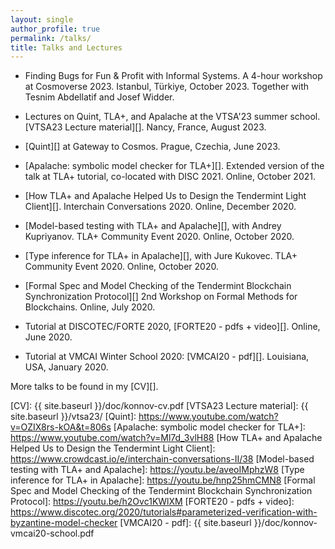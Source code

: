 ```yaml
---
layout: single
author_profile: true
permalink: /talks/
title: Talks and Lectures
---
```


- Finding Bugs for Fun & Profit with Informal Systems. A 4-hour workshop at
  Cosmoverse 2023. Istanbul, Türkiye, October 2023. Together with Tesnim
  Abdellatif and Josef Widder.

- Lectures on Quint, TLA+, and Apalache at the VTSA'23 summer school.
  [VTSA23 Lecture material][]. Nancy, France,
  August 2023.

- [Quint][] at Gateway to Cosmos. Prague, Czechia, June 2023.

- [Apalache: symbolic model checker for TLA+][].
  Extended version of the talk at TLA+ tutorial, co-located with DISC 2021.
  Online, October 2021.

- [How TLA+ and Apalache Helped Us to Design the Tendermint Light Client][].
  Interchain Conversations 2020. Online, December 2020.

- [Model-based testing with TLA+ and Apalache][], with Andrey Kupriyanov.
  TLA+ Community Event 2020. Online, October 2020.

- [Type inference for TLA+ in Apalache][], with Jure Kukovec.
  TLA+ Community Event 2020. Online, October 2020.

- [Formal Spec and Model Checking of the Tendermint Blockchain Synchronization Protocol][]
  2nd Workshop on Formal Methods for Blockchains. Online, July 2020.

- Tutorial at DISCOTEC/FORTE 2020,
    [FORTE20 - pdfs + video][]. Online, June 2020.

- Tutorial at VMCAI Winter School 2020: [VMCAI20 - pdf][].
   Louisiana, USA, January 2020.

More talks to be found in my [CV][].

[CV]: {{ site.baseurl }}/doc/konnov-cv.pdf
[VTSA23 Lecture material]: {{ site.baseurl }}/vtsa23/
[Quint]: https://www.youtube.com/watch?v=OZIX8rs-kOA&t=806s
[Apalache: symbolic model checker for TLA+]: https://www.youtube.com/watch?v=Ml7d_3vlH88
[How TLA+ and Apalache Helped Us to Design the Tendermint Light Client]: https://www.crowdcast.io/e/interchain-conversations-II/38
[Model-based testing with TLA+ and Apalache]: https://youtu.be/aveoIMphzW8
[Type inference for TLA+ in Apalache]: https://youtu.be/hnp25hmCMN8
[Formal Spec and Model Checking of the Tendermint Blockchain Synchronization Protocol]: https://youtu.be/h2Ovc1KWlXM
[FORTE20 - pdfs + video]: https://www.discotec.org/2020/tutorials#parameterized-verification-with-byzantine-model-checker
[VMCAI20 - pdf]: {{ site.baseurl }}/doc/konnov-vmcai20-school.pdf
